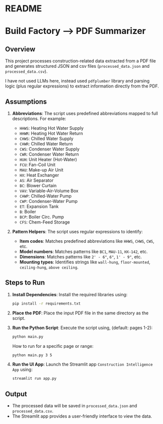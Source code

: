 # README
# Build Factory --> PDF Summarizer

## Overview
This project processes construction-related data extracted from a PDF file and generates structured JSON and csv files (`processed_data.json` and `processed_data.csv`).

I have not used LLMs here, instead used `pdfplumber` library and parsing logic (plus regular expressions) to extract information directly from the PDF.

## Assumptions
1. **Abbreviations**:
   The script uses predefined abbreviations mapped to full descriptions. For example:
   - `HHWS`: Heating Hot Water Supply
   - `HHWR`: Heating Hot Water Return
   - `CHWS`: Chilled Water Supply
   - `CHWR`: Chilled Water Return
   - `CWS`: Condenser Water Supply
   - `CWR`: Condenser Water Return
   - `HUH`: Unit Heater (Hot-Water)
   - `FCU`: Fan-Coil Unit
   - `MAU`: Make-up Air Unit
   - `HX`: Heat Exchanger
   - `AS`: Air Separator
   - `BC`: Blower Curtain
   - `VAV`: Variable-Air-Volume Box
   - `CHWP`: Chilled-Water Pump
   - `CWP`: Condenser-Water Pump
   - `ET`: Expansion Tank
   - `B`: Boiler
   - `BCP`: Boiler Circ. Pump
   - `CFS`: Chem-Feed Storage

2. **Pattern Helpers**:
   The script uses regular expressions to identify:
   - **Item codes**: Matches predefined abbreviations like `HHWS`, `CHWS`, `CWS`, etc.
   - **Model numbers**: Matches patterns like `BC1`, `MAU-11`, `HX-142`, etc.
   - **Dimensions**: Matches patterns like `2' - 6"`, `6"`, `1' - 9"`, etc.
   - **Mounting types**: Identifies strings like `wall-hung`, `floor-mounted`, `ceiling-hung`, `above ceiling`.

 

## Steps to Run
1. **Install Dependencies**:
   Install the required libraries using:
   ```bash
   pip install -r requirements.txt
   ```

2. **Place the PDF**:
   Place the input PDF file in the same directory as the script.

3. **Run the Python Script**:
   Execute the script using, (default: pages 1-2):
   ```bash
   python main.py
   ```
   How to run for a specific page or range:
   ```bash
   python main.py 3 5
   ```

4. **Run the UI App**:
   Launch the Streamlit app `Construction Intelligence App` using:
   ```bash
   streamlit run app.py
   ```

## Output
- The processed data will be saved in `processed_data.json` and `processed_data.csv`.
- The Streamlit app provides a user-friendly interface to view the data.
